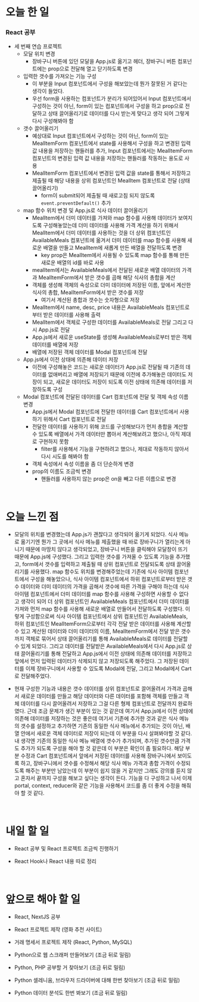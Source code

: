 # 오늘 한 일

### React 공부

- 세 번째 연습 프로젝트
  - 모달 위치 변경
    - 장바구니 버튼에 있던 모달을 App.js로 옮기고 헤더, 장바구니 버튼 컴포넌트에는 prop으로 전달해 열고 닫기하도록 변경
  - 입력한 갯수를 가져오는 기능 구성
    - 이 부분을 Input 컴포넌트에서 구성을 해보았는데 뭔가 잘못된 거 같다는 생각이 들었다.
    - 우선 form을 사용하는 컴포넌트가 분리가 되어있어서 Input 컴포넌트에서 구성하는 것이 아닌, form이 있는 컴포넌트에서 구성을 하고 prop으로 전달하고 상태 끌어올리기로 데이터를 다시 받는게 맞다고 생각 되어 그렇게 다시 구성해봐야 함
  - 갯수 끌어올리기
    - 예상대로 Input 컴포넌트에서 구성하는 것이 아닌, form이 있는 MealItemForm 컴포넌트에서 state를 사용해서 구성을 하고 변경된 입력 값 내용을 저장하는 핸들러를 추가, Input 컴포넌트에서는 MealItemForm 컴포넌트의 변경된 입력 값 내용을 저장하는 핸들러를 작동하는 용도로 사용
    - MealItemForm 컴포넌트에서 변경된 입력 값을 state를 통해서 저장하고 제출될 때 해당 내용을 상위 컴포넌트인 MealItem 컴포넌트로 전달 (상태 끌어올리기)
      - form이 submit되어 제출될 때 새로고침 되지 않도록 `event.preventDefault()` 추가
  - map 함수 위치 변경 및 App.js로 식사 데이터 끌어올리기
    - MealItem에서 더미 데이터를 가져와 map 함수를 사용해 데이터가 보여지도록 구성해놓았는데 더미 데이터를 사용해 가격 계산을 하기 위해서 MealItem에서 더미 데이터를 사용하는 것을 더 상위 컴포넌트인 AvailableMeals 컴포넌트에 옮겨서 더미 데이터를 map 함수를 사용해 새로운 배열을 만들고 MealItem에 새롭게 만든 배열을 전달하도록 변경
      - key prop은 MealItem에서 사용될 수 있도록 map 함수를 통해 만든 새로운 배열의 id를 바로 사용
    - mealItem에서는 AvailableMeals에서 전달된 새로운 배열 데이터의 가격과 MealItemForm에서 받은 갯수를 곱해 해당 식사의 총합을 계산
    - 객체를 생성해 객체의 속성으로 더미 데이터에 저장된 이름, 앞에서 계산한 식사의 총합, MealItemForm에서 받은 갯수를 저장
      - 여기서 계산된 총합과 갯수는 숫자형으로 저장
    - MealItem에서 name, desc, price 내용은 AvailableMeals 컴포넌트로부터 받은 데이터를 사용해 출력
    - MealItem에서 객체로 구성한 데이터를 AvailableMeals로 전달 그리고 다시 App.js로 전달
    - App.js에서 새로운 useState를 생성해 AvailableMeals로부터 받은 객체 데이터를 배열에 저장
    - 배열에 저장된 객체 데이터를 Modal 컴포넌트에 전달
  - App.js에서 이전 상태에 의존해 데이터 저장
    - 이전에 구성해놓은 코드는 새로운 데이터가 App.js로 전달될 때 기존의 데이터를 없애버리고 배열에 저장되기 때문에 이전에 추가해놓은 데이터도 저장이 되고, 새로운 데이터도 저장이 되도록 이전 상태에 의존해 데이터를 저장하도록 구성
  - Modal 컴포넌트에 전달된 데이터를 Cart 컴포넌트에 전달 및 객체 속성 이름 변경
    - App.js에서 Modal 컴포넌트에 전달한 데이터를 Cart 컴포넌트에서 사용하기 위해서 Cart 컴포넌트로 전달
    - 전달한 데이터를 사용하기 위해 코드를 구성해보다가 먼저 총합을 계산할 수 있도록 배열에서 가격 데이터만 뽑아서 계산해보려고 했으나, 아직 제대로 구현하지 못함
      - filter를 사용해서 기능을 구현하려고 했으나, 제대로 작동하지 않아서 다시 시도를 해봐야 함
    - 객체 속성에서 속성 이름을 좀 더 단순하게 변경
    - prop의 이름도 조금씩 변경
      - 핸들러를 사용하지 않는 prop은 on을 빼고 다른 이름으로 변경

<br />

# 오늘 느낀 점

- 모달의 위치를 변경했는데 App.js가 괜찮다고 생각되어 옮기게 되었다. 식사 메뉴로 옮기기엔 뭔가 그 곳에서 식사 메뉴를 제출했을 때 바로 장바구니가 열리는게 아니기 때문에 마땅치 않다고 생각되었고, 장바구니 버튼을 클릭해야 모달창이 뜨기 때문에 App.js에 구성했다. 그리고 입력한 갯수를 가져올 수 있도록 기능을 추가했고, form에서 갯수를 입력하고 제출될 때 상위 컴포넌트로 전달되도록 상태 끌어올리기를 사용했다. map 함수도 위치를 변경해주었는데 기존에 식사 아이템 컴포넌트에서 구성을 해놓았으나, 식사 아이템 컴포넌트에서 하위 컴포넌트로부터 받은 갯수 데이터와 더미 데이터의 가격을 곱해서 갯수에 따른 가격을 구해야 하는데 식사 아이템 컴포넌트에서 더미 데이터를 map 함수를 사용해 구성하면 사용할 수 없다고 생각이 되어 더 상위 컴포넌트인 AvailableMeals 컴포넌트에서 더미 데이터를 가져와 먼저 map 함수를 사용해 새로운 배열로 만들어서 전달하도록 구성했다. 이렇게 구성함으로써 식사 아이템 컴포넌트에서 상위 컴포넌트인 AvailableMeals, 하위 컴포넌트인 MealItemForm으로부터 각각 전달 받은 데이터를 사용해 계산할 수 있고 계산된 데이터와 더미 데이터의 이름, MealItemForm에서 전달 받은 갯수까지 객체로 묶어서 상태 끌어올리기를 통해 AvailableMeals로 데이터를 전달할 수 있게 되었다. 그리고 데이터를 전달받은 AvailableMeals에서 다시 App.js로 상태 끌어올리기를 통해 전달하고 App.js에서 이전 상태에 의존해 데이터를 저장하고 앞에서 먼저 입력된 데이터가 삭제되지 않고 저장되도록 해주었다. 그 저장된 데이터를 이제 장바구니에서 사용할 수 있도록 Modal에 전달, 그리고 Modal에서 Cart로 전달해주었다.

- 현재 구성한 기능과 내용은 갯수 데이터를 상위 컴포넌트로 끌어올려서 가격과 곱해서 새로운 데이터를 만들고 해당 데이터와 다른 데이터를 포함해 객체를 만들고 객체 데이터를 다시 끌어올려서 저장하고 그걸 다른 형제 컴포넌트로 전달까지 완료하였다. 근데 조금 문제가 생긴 부분이 있는 것 같은데 여기서 App.js에서 이전 상태에 의존해 데이터를 저장하는 것은 좋은데 여기서 기존에 추가한 것과 같은 식사 메뉴의 갯수를 설정하고 추가하면 기존의 동일한 식사 메뉴에서 추가되는 것이 아닌, 배열 안에서 새로운 객체 데이터로 저장이 되는데 이 부분을 다시 살펴봐야할 것 같다. 내 생각엔 기존의 동일한 식사 메뉴 배열에 갯수가 추가되며, 추가된 갯수만큼 가격도 추가가 되도록 구성을 해야 할 것 같은데 이 부분은 확인이 좀 필요하다. 해당 부분 수정과 Cart 컴포넌트에서 앞에서 저장된 데이터를 사용해 장바구니에서 보이도록 하고, 장바구니에서 갯수를 수정해서 해당 식사 메뉴 가격과 총합 가격이 수정되도록 해주는 부분만 남았는데 이 부분이 쉽지 않을 거 같지만 그래도 강의를 듣지 않고 혼자서 끝까지 구성을 해보고 싶다는 생각이 든다. 기능을 다 구성하고 나서 이제 portal, context, reducer와 같은 기능을 사용해서 코드를 좀 더 좋게 수정을 해줘야 할 것 같다.

<br />

# 내일 할 일

- React 공부 및 React 프로젝트 조금씩 진행하기

- React Hook나 React 내용 따로 정리

<br />

# 앞으로 해야 할 일

- React, NextJS 공부

- React 프로젝트 제작 (영화 추천 사이트)

- 거래 명세서 프로젝트 제작 (React, Python, MySQL)

- Python으로 웹 스크래퍼 만들어보기 (조금 뒤로 밀림)

- Python, PHP 공부할 거 찾아보기 (조금 뒤로 밀림)

- Python 셀레니움, 브라우저 드라이버에 대해 한번 찾아보기 (조금 뒤로 밀림)

- Python 데이터 분석도 한번 봐보기 (조금 뒤로 밀림)
